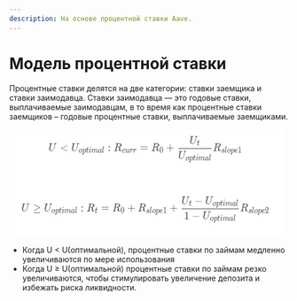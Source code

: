 ```yaml
---
description: На основе процентной ставки Aave.
---
```


# Модель процентной ставки

Процентные ставки делятся на две категории: ставки заемщика и ставки заимодавца. Ставки заимодавца — это годовые ставки, выплачиваемые заимодавцам, в то время как процентные ставки заемщиков – годовые процентные ставки, выплачиваемые заемщиками.

![](../.gitbook/assets/1.PNG)

* Когда U < U(оптимальной), процентные ставки по займам медленно увеличиваются по мере использования
* Когда U ≥ U(оптимальной) процентные ставки по займам резко увеличиваются, чтобы стимулировать увеличение депозита и избежать риска ликвидности.

